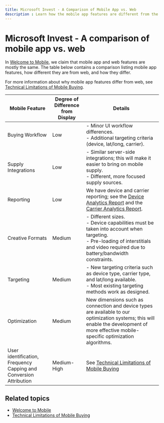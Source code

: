 ```yaml
---
title: Microsoft Invest - A Comparison of Mobile App vs. Web
description : Learn how the mobile app features are different from the web features.
---
```


# Microsoft Invest - A comparison of mobile app vs. web

In [Welcome to Mobile](welcome-to-mobile.md), we claim that mobile app and web features are mostly the same. The table below contains a comparison listing mobile app features, how different they are from web, and how they differ.

For more information about why mobile app features differ from web, see [Technical Limitations of Mobile Buying](technical-limitations-of-mobile-buying.md).

|Mobile Feature  |Degree of Difference from Display  |Details  |
|---------|---------|---------|
|Buying Workflow     | Low         | - Minor UI workflow differences. <br> - Additional targeting criteria (device, lat/long, carrier).         |
|Supply Integrations     | Low         | - Similar server-side integrations; this will make it easier to bring on mobile supply. <br> - Different, more focused supply sources.         |
|Reporting     | Low         | We have device and carrier reporting; see the [Device Analytics Report](device-analytics-report.md) and the [Carrier Analytics Report](carrier-analytics-report.md).          |
|Creative Formats     | Medium         | - Different sizes. <br> - Device capabilities must be taken into account when targeting. <br> - Pre-loading of interstitials and video required due to battery/bandwidth constraints.         |
|Targeting     | Medium         | - New targeting criteria such as device type, carrier type, and lat/long available. <br> - Most existing targeting methods work as designed.         |
|Optimization     | Medium         | New dimensions such as connection and device types are available to our optimization systems; this will enable the development of more effective mobile-specific optimization algorithms.         |
|User identification, Frequency Capping and Conversion Attribution     | Medium-High         | See [Technical Limitations of Mobile Buying](technical-limitations-of-mobile-buying.md)         |

## Related topics

- [Welcome to Mobile](welcome-to-mobile.md)
- [Technical Limitations of Mobile Buying](technical-limitations-of-mobile-buying.md)

